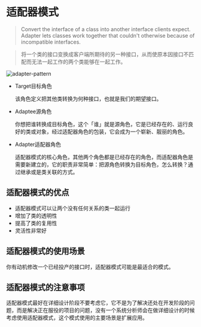 # 适配器模式

> Convert the interface of a class into another interface clients expect.
> Adapter lets classes work together that couldn't otherwise because of incompatible interfaces.

> 将一个类的接口变换成客户端所期待的另一种接口，从而使原本因接口不匹配而无法一起工作的两个类能够在一起工作。

![adapter-pattern](adapter-pattern.svg)

* Target目标角色

    该角色定义把其他类转换为何种接口，也就是我们的期望接口。

* Adaptee源角色

    你想把谁转换成目标角色，这个「谁」就是源角色，它是已经存在的、运行良好的类或对象，经过适配器角色的包装，它会成为一个崭新、靓丽的角色。

* Adapter适配器角色

    适配器模式的核心角色，其他两个角色都是已经存在的角色，而适配器角色是需要新建立的，它的职责非常简单：把源角色转换为目标角色，怎么转换？通过继承或是类关联的方式。

## 适配器模式的优点

* 适配器模式可以让两个没有任何关系的类一起运行
* 增加了类的透明性
* 提高了类的复用性
* 灵活性非常好

## 适配器模式的使用场景

你有动机修改一个已经投产的接口时，适配器模式可能是最适合的模式。

## 适配器模式的注意事项

适配器模式最好在详细设计阶段不要考虑它，它不是为了解决还处在开发阶段的问题，而是解决正在服役的项目的问题，没有一个系统分析师会在做详细设计的时候考虑使用适配器模式，这个模式使用的主要场景是扩展应用。
